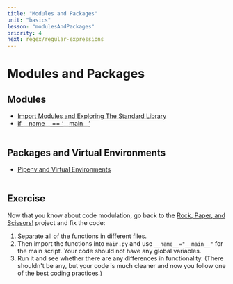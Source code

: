 ```yaml
---
title: "Modules and Packages"
unit: "basics"
lesson: "modulesAndPackages"
priority: 4
next: regex/regular-expressions
---
```


# Modules and Packages

## Modules

- [Import Modules and Exploring The Standard Library](https://www.youtube.com/watch?v=CqvZ3vGoGs0)
- [if \_\_name\_\_ == ‘\_\_main\_\_’](https://www.youtube.com/watch?v=sugvnHA7ElY)
  <br><br>

## Packages and Virtual Environments

- [Pipenv and Virtual Environments](https://docs.python-guide.org/dev/virtualenvs/)
  <br><br>

## Exercise

Now that you know about code modulation, go back to the [Rock, Paper, and Scissors!](https://vennbury.com/lessons/python/basics/basics/project-1:-rock-paper-scissors) project and fix the code:
<br>

1. Separate all of the functions in different files.
2. Then import the functions into `main.py` and use `__name__="__main__"` for the main script. Your code should not have any global variables.
3. Run it and see whether there are any differences in functionality. (There shouldn't be any, but your code is much cleaner and now you follow one of the best coding practices.)
